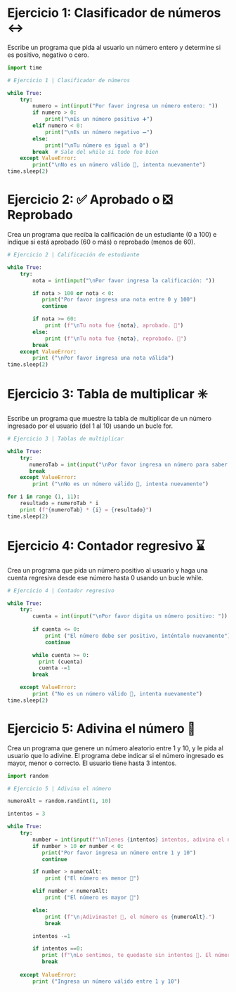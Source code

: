 # Ejercicio 1: Clasificador de números ↔️

Escribe un programa que pida al usuario un número entero y determine si es positivo, negativo o cero.

```python
import time

# Ejercicio 1 | Clasificador de números

while True:
    try:
        numero = int(input("Por favor ingresa un número entero: "))
        if numero > 0:
            print("\nEs un número positivo ➕")
        elif numero < 0:
            print("\nEs un número negativo ➖")
        else:
            print("\nTu número es igual a 0")
        break  # Sale del while si todo fue bien
    except ValueError:
        print("\nNo es un número válido 🤕, intenta nuevamente")
time.sleep(2)
```

# Ejercicio 2: ✅ Aprobado o ❎ Reprobado 

Crea un programa que reciba la calificación de un estudiante (0 a 100) e indique si está aprobado (60 o más) o reprobado (menos de 60).

```python
# Ejercicio 2 | Calificación de estudiante

while True:
    try:
        nota = int(input("\nPor favor ingresa la calificación: "))

        if nota > 100 or nota < 0:
           print("Por favor ingresa una nota entre 0 y 100")
           continue

        if nota >= 60:
            print (f"\nTu nota fue {nota}, aprobado. 🥳")
        else:
            print (f"\nTu nota fue {nota}, reprobado. 🤕")
        break
    except ValueError:
        print ("\nPor favor ingresa una nota válida")
time.sleep(2)
```

# Ejercicio 3: Tabla de multiplicar ✳️

Escribe un programa que muestre la tabla de multiplicar de un número ingresado por el usuario (del 1 al 10) usando un bucle for.

```python
# Ejercicio 3 | Tablas de multiplicar

while True:
    try:
       numeroTab = int(input("\nPor favor ingresa un número para saber su tabla de multiplicar: "))
       break
    except ValueError:
        print ("\nNo es un número válido 🤕, intenta nuevamente")

for i in range (1, 11):
    resultado = numeroTab * i
    print (f"{numeroTab} * {i} = {resultado}")
time.sleep(2)
```

# Ejercicio 4: Contador regresivo ⌛

Crea un programa que pida un número positivo al usuario y haga una cuenta regresiva desde ese número hasta 0 usando un bucle while.

```python
# Ejercicio 4 | Contador regresivo

while True:
    try:
        cuenta = int(input("\nPor favor digita un número positivo: "))
        
        if cuenta <= 0:
            print ("El número debe ser positivo, inténtalo nuevamente")
            continue

        while cuenta >= 0:
          print (cuenta)
          cuenta -=1
        break

    except ValueError:
        print ("No es un número válido 🤕, intenta nuevamente")
time.sleep(2)
```

# Ejercicio 5: Adivina el número 👀

Crea un programa que genere un número aleatorio entre 1 y 10, y le pida al usuario que lo adivine. El programa debe indicar si el número ingresado es mayor, menor o correcto. El usuario tiene hasta 3 intentos.

```python
import random

# Ejercicio 5 | Adivina el número

numeroAlt = random.randint(1, 10)

intentos = 3

while True:
    try:
        number = int(input(f"\nTienes {intentos} intentos, adivina el número (del 1 a 10) 💡: "))
        if number > 10 or number < 0:
           print("Por favor ingresa un número entre 1 y 10")
           continue

        if number > numeroAlt:
            print ("El número es menor 👀")

        elif number < numeroAlt:
            print ("El número es mayor 👀")

        else:
            print (f"\n¡Adivinaste! 🥳, el número es {numeroAlt}.")
            break

        intentos -=1

        if intentos ==0:
           print (f"\nLo sentimos, te quedaste sin intentos 🤕. El número es: {numeroAlt}.")
           break
           
    except ValueError:
        print ("Ingresa un número válido entre 1 y 10")
```
